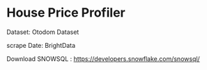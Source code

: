 # House Price Profiler


Dataset: <a href = https://www.otodom.pl/  style="text-decoration: none;"> Otodom Dataset</a><br>

scrape Date: <a href="https://brightdata.com/products/datasets?utm_source=brand&utm_campaign=brnd-mkt_youtube_techtfq/" style="text-decoration: none;">BrightData</a><br>


Download SNOWSQL : https://developers.snowflake.com/snowsql/
<br>
